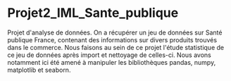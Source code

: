 # Projet2_IML_Sante_publique
Projet d'analyse de données. On a récupérer un jeu de données sur Santé publique France, contenant des informations sur divers produits trouvés dans le commerce. Nous faisons au sein de ce projet l'étude statistique de ce jeu de données après import et nettoyage de celles-ci. Nous avons notamment ici été amené à manipuler les bibliothèques pandas, numpy, matplotlib et seaborn.
